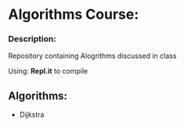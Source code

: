 # Algorithms Course:

### Description:
Repository containing Alogrithms discussed in class

Using: **Repl.it** to compile 


## Algorithms:
- Dijkstra

